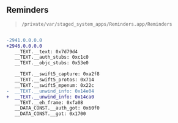 ## Reminders

> `/private/var/staged_system_apps/Reminders.app/Reminders`

```diff

-2941.0.0.0.0
+2946.0.0.0.0
   __TEXT.__text: 0x7d79d4
   __TEXT.__auth_stubs: 0xc1c0
   __TEXT.__objc_stubs: 0x53e0

   __TEXT.__swift5_capture: 0xa2f8
   __TEXT.__swift5_protos: 0x714
   __TEXT.__swift5_mpenum: 0x22c
-  __TEXT.__unwind_info: 0x14e04
+  __TEXT.__unwind_info: 0x14ca0
   __TEXT.__eh_frame: 0xfa08
   __DATA_CONST.__auth_got: 0x60f0
   __DATA_CONST.__got: 0x1700

```
